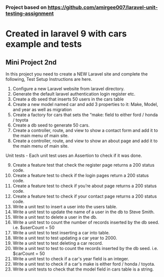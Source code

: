 
### Project based on https://github.com/amirgee007/laravel-unit-testing-assignment 
# Created in laravel 9 with cars example and tests

## Mini Project 2nd

In this project you need to create a NEW Laravel site and complete the following,
Test Setup Instructions are here.

1.  Configure a new Laravel website from laravel directory.
2.  Generate the default laravel authentication login register etc.
3.  Create a db seed that inserts 50 users in the cars table
4.  Create a new model named car and add 3 properties to it: Make, Model, and year as well as migration
5.  Create a factory for cars that sets the “make: field to either ford / honda / toyota
6.  Create a db seed to generate 50 cars. 
7.  Create a controller, route, and view to show a contact form and add it to the main menu of main site.
8.  Create a controller, route, and view to show an about page and add it to the main menu of main site.


Unit tests - Each unit test uses an Assertion to check if it was done.

9.   Create a feature test that check the register page returns a 200 status code.
10.  Create a feature test to check if the login pages return a 200 status code.
11.  Create a feature test to check if you’re about page returns a 200 status code.
12.  Create a feature test to check if your contact page returns a 200 status code.
13.  Write a unit test to insert a user into the users table.
14.  Write a unit test to update the name of a user in the db to Steve Smith.
15.  Write a unit test to delete a user in the db.
16.  Write a unit test to count the number of records inserted by the db seed.  i.e. $userCount = 50
17.  Write a unit test to test inserting a car into table.
18.  Write a unit test to test updating a car year to 2000.
19.  Write a unit test to test deleting a car record.
20.  Write a unit test to test to count the records inserted by the db seed.  i.e. $carCount = 50
21.  Write a unit test to check if a car's year field is an integer.
22.  Write a unit test to check if a car's make is either ford / honda / toyota.
23.  Write a unit tests to check that the model field in cars table is a string.

